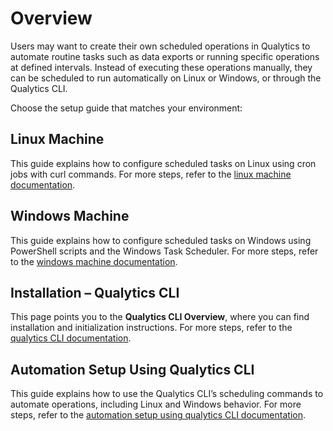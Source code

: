 # Overview

Users may want to create their own scheduled operations in Qualytics to automate routine tasks such as data exports or running specific operations at defined intervals. Instead of executing these operations manually, they can be scheduled to run automatically on Linux or Windows, or through the Qualytics CLI.

Choose the setup guide that matches your environment:

## Linux Machine

This guide explains how to configure scheduled tasks on Linux using cron jobs with curl commands.
For more steps, refer to the [linux machine documentation](linux-machine.md).

## Windows Machine

This guide explains how to configure scheduled tasks on Windows using PowerShell scripts and the Windows Task Scheduler.
For more steps, refer to the [windows machine documentation](windows-machine.md).

## Installation – Qualytics CLI

This page points you to the **Qualytics CLI Overview**, where you can find installation and initialization instructions.
For more steps, refer to the [qualytics CLI documentation](../cli/overview-of-qualytics-cli.md).

## Automation Setup Using Qualytics CLI

This guide explains how to use the Qualytics CLI’s scheduling commands to automate operations, including Linux and Windows behavior.
For more steps, refer to the [automation setup using qualytics CLI documentation](automated-setup-using-qualytics-cli.md).